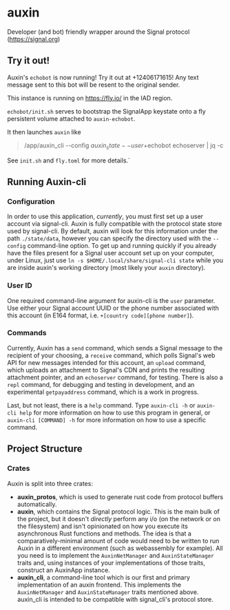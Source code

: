# auxin

Developer (and bot) friendly wrapper around the Signal protocol (<https://signal.org>)

## Try it out!

Auxin's `echobot` is now running! Try it out at +12406171615! Any text message sent to this bot will be resent to the original sender.

This instance is running on <https://fly.io/> in the IAD region.

`echobot/init.sh` serves to bootstrap the SignalApp keystate onto a fly persistent volume attached to `auxin-echobot`.

It then launches `auxin` like

 > /app/auxin_cli --config $auxin_state --user +$echobot echoserver | jq -c

See `init.sh` and `fly.toml` for more details.`

## Running Auxin-cli

### Configuration

In order to use this application, *currently*, you must first set up a user account via signal-cli. Auxin is fully compatible with the protocol state store used by signal-cli. By default, auxin will look for this information under the path ``./state/data``, however you can specify the directory used with the ``--config`` command-line option. To get up and running quickly if you already have the files present for a Signal user account set up on your computer, under Linux, just use ``ln -s $HOME/.local/share/signal-cli state`` while you are inside auxin's working directory (most likely your `auxin` directory).

### User ID

One required command-line argument for auxin-cli is the ``user`` parameter. Use either your Signal account UUID or the phone number associated with this account (in E164 format, i.e. ``+[country code][phone number]``).

### Commands

Currently, Auxin has a ``send`` command, which sends a Signal message to the recipient of your choosing, a ``receive`` command, which polls Signal's web API for new messages intended for this account, an ``upload`` command, which uploads an attachment to Signal's CDN and prints the resulting attachment pointer, and an ``echoserver`` command, for testing. There is also a ``repl`` command, for debugging and testing in development, and an experimental ``getpayaddress`` command, which is a work in progress.

Last, but not least, there is a `help` command. Type ``auxin-cli -h`` or ``auxin-cli help`` for more information on how to use this program in general, or ``auxin-cli [COMMAND] -h`` for more information on how to use a specific command.

## Project Structure

### Crates

Auxin is split into three crates:

* **auxin_protos**, which is used to generate rust code from protocol buffers automatically.
* **auxin**, which contains the Signal protocol logic. This is the main bulk of the project, but it doesn't *directly* perform any i/o (on the network or on the filesystem) and isn't opinionated on how you execute its asynchronous Rust functions and methods. The idea is that a comparatively-minimal amount of code would need to be written to run Auxin in a different environment (such as webassembly for example). All you need is to implement the ``AuxinNetManager`` and ``AuxinStateManager`` traits and, using instances of your implementations of those traits, construct an AuxinApp instance.
* **auxin_cli**, a command-line tool which is our first and primary implementation of an auxin frontend. This implements the ``AuxinNetManager`` and ``AuxinStateManager`` traits mentioned above. auxin_cli is intended to be compatible with signal_cli's protocol store.
